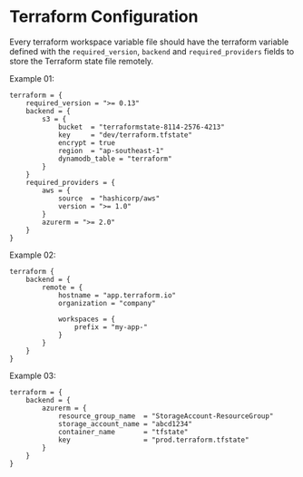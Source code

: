 # Terraform Configuration

Every terraform workspace variable file should have the terraform variable defined with the `required_version`, `backend` and `required_providers` fields to store the Terraform state file remotely.

Example 01:

    terraform = {
        required_version = ">= 0.13"
        backend = {
            s3 = {
                bucket  = "terraformstate-8114-2576-4213"
                key     = "dev/terraform.tfstate"
                encrypt = true
                region  = "ap-southeast-1"
                dynamodb_table = "terraform"
            }
        }
        required_providers = {
            aws = {
                source  = "hashicorp/aws"
                version = ">= 1.0"
            }
            azurerm = ">= 2.0"
        }
    }

Example 02:

    terraform {
        backend = {
            remote = {
                hostname = "app.terraform.io"
                organization = "company"

                workspaces = {
                    prefix = "my-app-"
                }
            }
        }
    }

Example 03:

    terraform = {
        backend = {
            azurerm = {
                resource_group_name  = "StorageAccount-ResourceGroup"
                storage_account_name = "abcd1234"
                container_name       = "tfstate"
                key                  = "prod.terraform.tfstate"
            }
        }
    }

